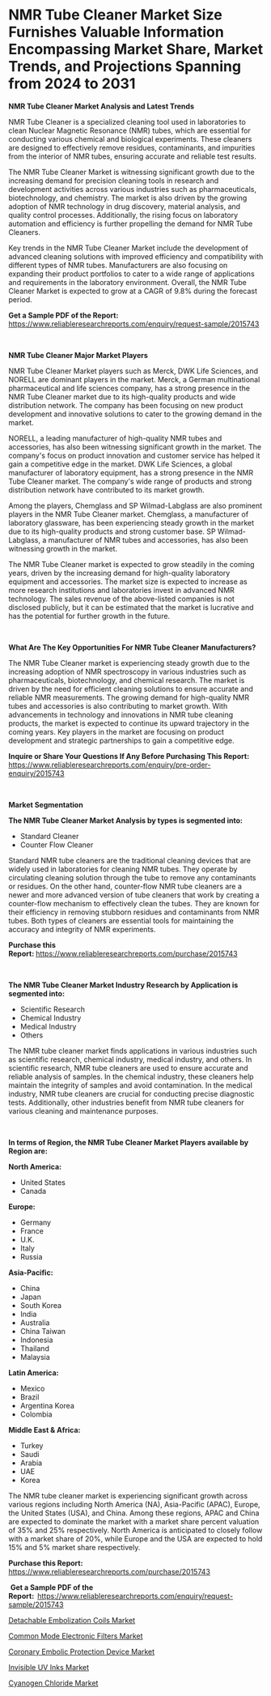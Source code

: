 <p><h1>NMR Tube Cleaner Market Size Furnishes Valuable Information Encompassing Market Share, Market Trends, and Projections Spanning from 2024 to 2031</h1></p><p><strong>NMR Tube Cleaner Market Analysis and Latest Trends</strong></p>
<p><p>NMR Tube Cleaner is a specialized cleaning tool used in laboratories to clean Nuclear Magnetic Resonance (NMR) tubes, which are essential for conducting various chemical and biological experiments. These cleaners are designed to effectively remove residues, contaminants, and impurities from the interior of NMR tubes, ensuring accurate and reliable test results.</p><p>The NMR Tube Cleaner Market is witnessing significant growth due to the increasing demand for precision cleaning tools in research and development activities across various industries such as pharmaceuticals, biotechnology, and chemistry. The market is also driven by the growing adoption of NMR technology in drug discovery, material analysis, and quality control processes. Additionally, the rising focus on laboratory automation and efficiency is further propelling the demand for NMR Tube Cleaners.</p><p>Key trends in the NMR Tube Cleaner Market include the development of advanced cleaning solutions with improved efficiency and compatibility with different types of NMR tubes. Manufacturers are also focusing on expanding their product portfolios to cater to a wide range of applications and requirements in the laboratory environment. Overall, the NMR Tube Cleaner Market is expected to grow at a CAGR of 9.8% during the forecast period.</p></p>
<p><strong>Get a Sample PDF of the Report:&nbsp;</strong> <a href="https://www.reliableresearchreports.com/enquiry/request-sample/2015743">https://www.reliableresearchreports.com/enquiry/request-sample/2015743</a></p>
<p>&nbsp;</p>
<p><strong>NMR Tube Cleaner Major Market Players</strong></p>
<p><p>NMR Tube Cleaner Market players such as Merck, DWK Life Sciences, and NORELL are dominant players in the market. Merck, a German multinational pharmaceutical and life sciences company, has a strong presence in the NMR Tube Cleaner market due to its high-quality products and wide distribution network. The company has been focusing on new product development and innovative solutions to cater to the growing demand in the market.</p><p>NORELL, a leading manufacturer of high-quality NMR tubes and accessories, has also been witnessing significant growth in the market. The company's focus on product innovation and customer service has helped it gain a competitive edge in the market. DWK Life Sciences, a global manufacturer of laboratory equipment, has a strong presence in the NMR Tube Cleaner market. The company's wide range of products and strong distribution network have contributed to its market growth.</p><p>Among the players, Chemglass and SP Wilmad-Labglass are also prominent players in the NMR Tube Cleaner market. Chemglass, a manufacturer of laboratory glassware, has been experiencing steady growth in the market due to its high-quality products and strong customer base. SP Wilmad-Labglass, a manufacturer of NMR tubes and accessories, has also been witnessing growth in the market.</p><p>The NMR Tube Cleaner market is expected to grow steadily in the coming years, driven by the increasing demand for high-quality laboratory equipment and accessories. The market size is expected to increase as more research institutions and laboratories invest in advanced NMR technology. The sales revenue of the above-listed companies is not disclosed publicly, but it can be estimated that the market is lucrative and has the potential for further growth in the future.</p></p>
<p>&nbsp;</p>
<p><strong>What Are The Key Opportunities For NMR Tube Cleaner Manufacturers?</strong></p>
<p><p>The NMR Tube Cleaner market is experiencing steady growth due to the increasing adoption of NMR spectroscopy in various industries such as pharmaceuticals, biotechnology, and chemical research. The market is driven by the need for efficient cleaning solutions to ensure accurate and reliable NMR measurements. The growing demand for high-quality NMR tubes and accessories is also contributing to market growth. With advancements in technology and innovations in NMR tube cleaning products, the market is expected to continue its upward trajectory in the coming years. Key players in the market are focusing on product development and strategic partnerships to gain a competitive edge.</p></p>
<p><strong>Inquire or Share Your Questions If Any Before Purchasing This Report:</strong> <a href="https://www.reliableresearchreports.com/enquiry/pre-order-enquiry/2015743">https://www.reliableresearchreports.com/enquiry/pre-order-enquiry/2015743</a></p>
<p>&nbsp;</p>
<p><strong>Market Segmentation</strong></p>
<p><strong>The NMR Tube Cleaner Market Analysis by types is segmented into:</strong></p>
<p><ul><li>Standard Cleaner</li><li>Counter Flow Cleaner</li></ul></p>
<p><p>Standard NMR tube cleaners are the traditional cleaning devices that are widely used in laboratories for cleaning NMR tubes. They operate by circulating cleaning solution through the tube to remove any contaminants or residues. On the other hand, counter-flow NMR tube cleaners are a newer and more advanced version of tube cleaners that work by creating a counter-flow mechanism to effectively clean the tubes. They are known for their efficiency in removing stubborn residues and contaminants from NMR tubes. Both types of cleaners are essential tools for maintaining the accuracy and integrity of NMR experiments.</p></p>
<p><strong>Purchase this Report:&nbsp;</strong><a href="https://www.reliableresearchreports.com/purchase/2015743">https://www.reliableresearchreports.com/purchase/2015743</a></p>
<p>&nbsp;</p>
<p><strong>The NMR Tube Cleaner Market Industry Research by Application is segmented into:</strong></p>
<p><ul><li>Scientific Research</li><li>Chemical Industry</li><li>Medical Industry</li><li>Others</li></ul></p>
<p><p>The NMR tube cleaner market finds applications in various industries such as scientific research, chemical industry, medical industry, and others. In scientific research, NMR tube cleaners are used to ensure accurate and reliable analysis of samples. In the chemical industry, these cleaners help maintain the integrity of samples and avoid contamination. In the medical industry, NMR tube cleaners are crucial for conducting precise diagnostic tests. Additionally, other industries benefit from NMR tube cleaners for various cleaning and maintenance purposes.</p></p>
<p>&nbsp;</p>
<p><strong>In terms of Region, the NMR Tube Cleaner Market Players available by Region are:</strong></p>
<p>
    <p> <strong> North America: </strong>
        <ul>
            <li>United States</li>
            <li>Canada</li>
        </ul>
        </p> 
    <p> <strong> Europe: </strong>
        <ul>
            <li>Germany</li>
            <li>France</li>
            <li>U.K.</li>
            <li>Italy</li>
            <li>Russia</li>
        </ul>
        </p> 
    <p> <strong> Asia-Pacific: </strong>
        <ul>
            <li>China</li>
            <li>Japan</li>
            <li>South Korea</li>
            <li>India</li>
            <li>Australia</li>
            <li>China Taiwan</li>
            <li>Indonesia</li>
            <li>Thailand</li>
            <li>Malaysia</li>
        </ul>
        </p> 
    <p> <strong> Latin America: </strong>
        <ul>
            <li>Mexico</li>
            <li>Brazil</li>
            <li>Argentina Korea</li>
            <li>Colombia</li>
        </ul>
        </p> 
    <p> <strong> Middle East & Africa: </strong>
        <ul>
            <li>Turkey</li>
            <li>Saudi</li>
            <li>Arabia</li>
            <li>UAE</li>
            <li>Korea</li>
        </ul>
    </p>
    </p>
<p><p>The NMR tube cleaner market is experiencing significant growth across various regions including North America (NA), Asia-Pacific (APAC), Europe, the United States (USA), and China. Among these regions, APAC and China are expected to dominate the market with a market share percent valuation of 35% and 25% respectively. North America is anticipated to closely follow with a market share of 20%, while Europe and the USA are expected to hold 15% and 5% market share respectively.</p></p>
<p><strong>Purchase this Report: </strong><a href="https://www.reliableresearchreports.com/purchase/2015743">https://www.reliableresearchreports.com/purchase/2015743</a></p>
<p>&nbsp;<strong>Get a Sample PDF of the Report:&nbsp;&nbsp;</strong><a href="https://www.reliableresearchreports.com/enquiry/request-sample/2015743">https://www.reliableresearchreports.com/enquiry/request-sample/2015743</a></p>
<p><strong></strong></p>
<p><p><a href="https://summer-dogwood-3e9.notion.site/Detachable-Embolization-Coils-Market-Share-Market-New-Trends-Analysis-Report-By-Type-By-Applicati-804e342f24e647808acea0110ac291b2">Detachable Embolization Coils Market</a></p><p><a href="https://github.com/Sherrillcrooksxa8i18ucf2m/Market-Research-Report-List-1/blob/main/common-mode-electronic-filters-market.md">Common Mode Electronic Filters Market</a></p><p><a href="https://lydian-appliance-61d.notion.site/Coronary-Embolic-Protection-Device-Market-Research-Report-Unlocks-Analysis-on-the-Market-Financial-S-a76b37649746428182c9771d3fccb9be">Coronary Embolic Protection Device Market</a></p><p><a href="https://view.publitas.com/reportprime-1/invisible-uv-inks-market-size-furnishes-valuable-information-encompassing-market-share-market-trends-and-projections-spanning-from-2024-to-2031/">Invisible UV Inks Market</a></p><p><a href="https://view.publitas.com/reportprime-1/cyanogen-chloride-market-provides-a-comprehensive-analysis-including-a-macro-overview-of-the-market-as-well-as-micro-details-such-as-market-size-and-competitive-landscape/">Cyanogen Chloride Market</a></p></p>